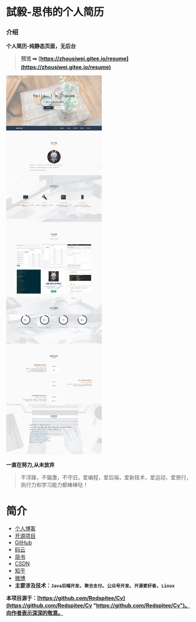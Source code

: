 # 試毅-思伟的个人简历

### 介绍
**个人简历-纯静态页面，无后台**

> **预览 ➡️ [https://zhousiwei.gitee.io/resume](https://zhousiwei.gitee.io/resume)**

[![試毅-思伟的个人简历](./resume_mini.png "試毅-思伟的个人简历")](http://zhousiwei.gitee.io/resume "試毅-思伟的个人简历")

**一直在努力,从未放弃**
> 不浮躁，不偏激，不守旧，爱编程，爱后端，爱新技术，爱运动，爱旅行，执行力和学习能力都棒棒哒！

# 简介
- [个人博客](https://zhousiwei.gitee.io/)
- [开源项目](https://zhousiwei.gitee.io/ibooks/opensource)
- [GitHub](https://github.com/JoeyBling)
- [码云](https://gitee.com/zhousiwei)
- [简书](https://www.jianshu.com/u/02cbf31a043a)
- [CSDN](https://blog.csdn.net/qq_30930805)
- [知乎](https://www.zhihu.com/people/joeybling)
- [微博](http://weibo.com/jayinfo)
- **主要涉及技术：`Java后端开发`、`聚合支付`、`公众号开发`、`开源爱好者`、`Linux`**


**本项目源于：[https://github.com/Redspitee/Cv](https://github.com/Redspitee/Cv "https://github.com/Redspitee/Cv")。向作者表示深深的敬意。**